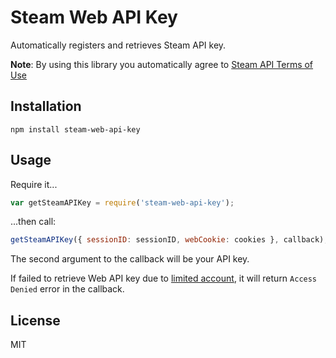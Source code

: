 # Steam Web API Key

Automatically registers and retrieves Steam API key.

__Note__: By using this library you automatically agree to [Steam API Terms of Use](https://steamcommunity.com/dev/apiterms)

## Installation

```
npm install steam-web-api-key
```

## Usage

Require it...

```js
var getSteamAPIKey = require('steam-web-api-key');
```

...then call:

```js
getSteamAPIKey({ sessionID: sessionID, webCookie: cookies }, callback);
```

The second argument to the callback will be your API key.

If failed to retrieve Web API key due to [limited account](https://support.steampowered.com/kb_article.php?ref=3330-IAGK-7663), it will return `Access Denied` error in the callback.

## License

MIT
